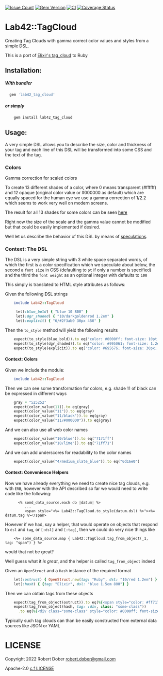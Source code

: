 [![Issue Count](https://codeclimate.com/github/RobertDober/lab42_tag_cloud/badges/issue_count.svg)](https://codeclimate.com/github/RobertDober/lab42_tag_cloud)
[![Gem Version](http://img.shields.io/gem/v/lab42_tag_cloud.svg)](https://rubygems.org/gems/lab42_tag_cloud)
[![CI](https://github.com/robertdober/lab42_tag_cloud/workflows/CI/badge.svg)](https://github.com/robertdober/lab42_tag_cloud/actions)
[![Coverage Status](https://coveralls.io/repos/github/RobertDober/lab42_tag_cloud/badge.svg?branch=main)](https://coveralls.io/github/RobertDober/lab42_tag_cloud?branch=main)


# Lab42::TagCloud

Creating Tag Clouds with gamma correct color values and styles from a simple DSL.

This is a port of [Elixir's tag_cloud](https://github.com/RobertDober/tag_cloud) to Ruby

## Installation:

##### With bundler

```ruby
  gem 'lab42_tag_cloud'
```

##### or simply

```sh
    gem install lab42_tag_cloud
```

## Usage:

A very simple DSL allows you to describe the size, color and thickness of your tag and each line of this DSL will be transformed into
some CSS and the text of the tag.

### Colors

Gamma correction for scaled colors

To create 13 different shades of a color, where 0 means transparent (#ffffff) and 12 opaque (original color value or #000000 as default) which are equally spaced for the human eye we use a gamma correction of 1/2.2 which seems to work very well on modern screens.

The result for all 13 shades for some colors can be seen [here](https://htmlpreview.github.io/?https://github.com/RobertDober/tag_cloud/blob/v0.1.0/examples/gamma_correction.html)

Right now the size of the scale and the gamma value cannot be modified but that could be easily implemented if desired.


Well let us describe the behavior of this DSL by means of [speculations](https://github.com/RobertDober/speculate_about).

### Context: The DSL

The DSL is a very simple string with 3 white space separated words, of which the first is a color specification which we
speculate about below, the second a `font size` in CSS (defaulting to `pt` if only a number is specified) and the third
the `font weight` as an optional integer with defaults to `100`

This simply is translated to HTML style attributes as follows:

Given the following DSL strings
```ruby
    include Lab42::TagCloud

     let(:blue_bold) { "blue 10 800" }
     let(:dgr_shaded) { "10/darkgoldenrod 1.2em" }
     let(:explicit) { "6/#2f3ab0 30px 450" }
```

Then the `to_style` method will yield the following results
```ruby
    expect(to_style(blue_bold)).to eq("color: #0000ff; font-size: 10pt; font-weight: 800;")
    expect(to_style(dgr_shaded)).to eq("color: #995061; font-size: 1.2em;")
    expect(to_style(explicit)).to eq("color: #695676; font-size: 30px; font-weight: 450;")
```

#### Context: Colors

Given we include the module:
```ruby
    include Lab42::TagCloud
```

Then we can see some transformation for colors, e.g. shade 11 of black can be expressed in different ways
```ruby
    gray = "525252"
    expect(color_value(11)).to eq(gray)
    expect(color_value("11")).to eq(gray)
    expect(color_value("11/black")).to eq(gray)
    expect(color_value("11/#000000")).to eq(gray)
```

And we can also use all web color names
```ruby
    expect(color_value("10/blue")).to eq("7171ff")
    expect(color_value("10/lime")).to eq("71ff71")
```

And we can add underscores for readability to the color names
```ruby
    expect(color_value("4/medium_slate_blue")).to eq("0d16e0")
```

#### Context: Convenience Helpers

Now we have already everything we need to create nice tag clouds, e.g. with `ERB`, however
with the API described so far we would need to write code like the following:

```eruby
      <% somd_data_source.each do |datum| %>
         ...
         <span style="<%= Lab42::TagCloud.to_style(datum.dsl) %>"><%= datum.tag %></span>
```

However if we had, say a helper, that would operate on objects that respond to `dsl` and `tag`, or `[:dsl]` and `[:tag]`,
then we could do very nice things like

```eruby
    <%= some_data_source.map { Lab42::TagCloud.tag_from_object(_1, tag: "span") } %>
```

would that not be great?

Well guess what it _is_ _great_, and the helper is called `tag_from_object` indeed

Given an `OpenStruct` and a `Hash` instance of the required format
```ruby
    let(:ostruct) { OpenStruct.new(tag: "Ruby", dsl: "10/red 1.2em") }
    let(:hash) { {tag: "Elixir", dsl: "blue 1.5em 800"} }
```

Then we can obtain tags from these objects
```ruby
    expect(tag_from_object(ostruct)).to eq(%{<span style="color: #ff7171; font-size: 1.2em;">Ruby</span>})
    expect(tag_from_object(hash, tag: :div, class: "some-class"))
      .to eq(%{<div class="some-class" style="color: #0000ff; font-size: 1.5em; font-weight: 800;">Elixir</div>})
```

Typically such tag clouds can than be easily constructed from external data sources like JSON or YAML

# LICENSE

Copyright 2022 Robert Dober robert.dober@gmail.com

Apache-2.0 [c.f LICENSE](LICENSE)
<!-- SPDX-License-Identifier: Apache-2.0-->
